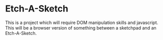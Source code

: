 # Etch-A-Sketch

This is a project which will require DOM manipulation skills and javascript.
This will be a browser version of something between a sketchpad and an Etch-A-Sketch.